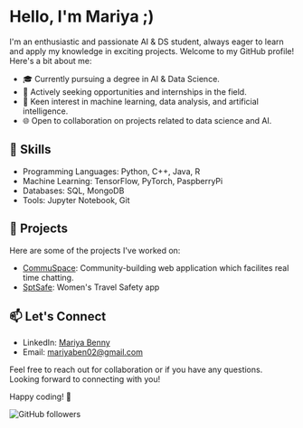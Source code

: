 # Hello, I'm Mariya ;)

I'm an enthusiastic and passionate AI & DS student, always eager to learn and apply my knowledge in exciting projects. Welcome to my GitHub profile! Here's a bit about me:

- 🎓 Currently pursuing a degree in AI & Data Science.
- 💼 Actively seeking opportunities and internships in the field.
- 🔬 Keen interest in machine learning, data analysis, and artificial intelligence.
- 🌐 Open to collaboration on projects related to data science and AI.

## 🚀 Skills

- Programming Languages: Python, C++, Java, R
- Machine Learning: TensorFlow, PyTorch, PaspberryPi
- Databases: SQL, MongoDB
- Tools: Jupyter Notebook, Git

## 🌱 Projects

Here are some of the projects I've worked on:

- [CommuSpace](https://github.com/Mariyaben/CommuSpace_web_app): Community-building web application which facilites real time chatting.
- [SptSafe](https://github.com/Mariyaben/SpotSafe_Women_Safety_App): Women's Travel Safety app

## 📫 Let's Connect

- LinkedIn: [Mariya Benny](www.linkedin.com/in/mariya-benny-7834511a2)
- Email: mariyaben02@gmail.com

Feel free to reach out for collaboration or if you have any questions. Looking forward to connecting with you!

Happy coding! 🚀

![GitHub followers](https://img.shields.io/github/followers/Mariyaben?style=social)


